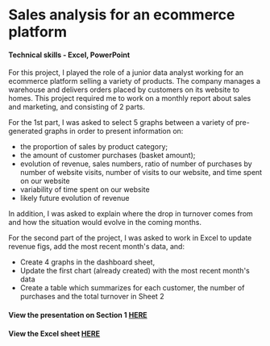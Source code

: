 # Sales analysis for an ecommerce platform
#### Technical skills - Excel, PowerPoint

For this project, I played the role of a junior data analyst working for an ecommerce platform selling a variety of products. The company manages a warehouse and delivers orders placed by customers on its website to homes. This project required me to work on a monthly report about sales and marketing, and consisting of 2 parts.

For the 1st part, I was asked to select 5 graphs between a variety of pre-generated graphs in order to present information on:
- the proportion of sales by product category;
- the amount of customer purchases (basket amount);
- evolution of revenue, sales numbers, ratio of number of purchases by number of website visits, number of visits to our website, and time spent on our website
- variability of time spent on our website
- likely future evolution of revenue
    
In addition, I was asked to explain where the drop in turnover comes from and how the situation would evolve in the coming months.

For the second part of the project, I was asked to work in Excel to update revenue figs, add the most recent month's data, and:
- Create 4 graphs in the dashboard sheet,
- Update the first chart (already created) with the most recent month's data
- Create a table which summarizes for each customer, the number of purchases and the total turnover in Sheet 2

#### View the presentation on Section 1 [HERE](https://flossytoo.github.io/portfolio/project_2/sales_analysis.pdf)
#### View the Excel sheet [HERE](https://flossytoo.github.io/portfolio/excel.xlsx)
